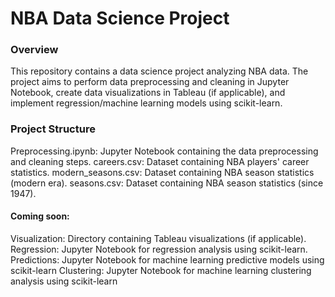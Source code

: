 # NBA Data Science Project

### Overview
This repository contains a data science project analyzing NBA data. The project aims to perform data preprocessing and cleaning in Jupyter Notebook, create data visualizations in Tableau (if applicable), and implement regression/machine learning models using scikit-learn.

### Project Structure
Preprocessing.ipynb: Jupyter Notebook containing the data preprocessing and cleaning steps.
careers.csv: Dataset containing NBA players' career statistics.
modern_seasons.csv: Dataset containing NBA season statistics (modern era).
seasons.csv: Dataset containing NBA season statistics (since 1947).

#### Coming soon:
Visualization: Directory containing Tableau visualizations (if applicable).
Regression: Jupyter Notebook for regression analysis using scikit-learn.
Predictions: Jupyter Notebook for machine learning predictive models using scikit-learn
Clustering: Jupyter Notebook for machine learning clustering analysis using scikit-learn
